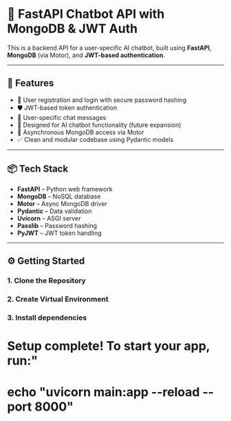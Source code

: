 # 🤖 FastAPI Chatbot API with MongoDB & JWT Auth

This is a backend API for a user-specific AI chatbot, built using **FastAPI**, **MongoDB** (via Motor), and **JWT-based authentication**.

---

## 🚀 Features

- 🔐 User registration and login with secure password hashing
- 🛡 JWT-based token authentication
- 💬 User-specific chat messages
- 🧠 Designed for AI chatbot functionality (future expansion)
- 🌱 Asynchronous MongoDB access via Motor
- ✅ Clean and modular codebase using Pydantic models

---

## 📦 Tech Stack

- **FastAPI** – Python web framework
- **MongoDB** – NoSQL database
- **Motor** – Async MongoDB driver
- **Pydantic** – Data validation
- **Uvicorn** – ASGI server
- **Passlib** – Password hashing
- **PyJWT** – JWT token handling

---

## ⚙️ Getting Started

### 1. Clone the Repository
### 2. Create Virtual Environment
### 3. Install dependencies


# Setup complete! To start your app, run:"
# echo "uvicorn main:app --reload --port 8000"